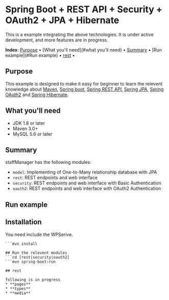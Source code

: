 Spring Boot + REST API + Security + OAuth2 + JPA + Hibernate
==========================================
This is a example integrating the above technologies. It is under active development, and more features are in progress.

**Index**:
[Purpose](#purpose) &bull;
[What you'll need](#what you'll need) &bull;
[Summary](#summary) &bull;
[Run example](#Run example) &bull;
[rest](#rest) &bull;

## Purpose
This example is designed to make it easy for beginner to learn the relevent knowledge about [Maven](http://maven.apache.org/download.cgi), [Spring boot](https://projects.spring.io/spring-boot/), [Spring REST API](https://spring.io/understanding/REST), [Spring JPA](https://projects.spring.io/spring-data-jpa/), [Spring OAuth2](https://spring.io/understanding/oauth) and [Spring Hibernate](http://docs.spring.io/spring-boot/docs/current/reference/html/boot-features-sql.html).  

## What you'll need
* JDK 1.8 or later
* Maven 3.0+
* MySQL 5.6 or later

## Summary
staffManager has the following modules:
* `model`: Implementing of One-to-Many relationship database with JPA
* `rest`: REST endpoints and web interface
* `security`: REST endpoints and web interface with Basic Authentication
* `oauth2`: REST endpoints and web interface with OAuth2 Authentication

## Run example

## Installation
You need include the WPSerive.
```mvn package
```mvn install

## Run the relevent modules
```cd [rest|security|oauth2]
```mvn spring-boot:run

## rest

following is in progress
* **pages**
* **types**
* **media**


